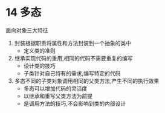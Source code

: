 # 14 多态

面向对象三大特征

1. 封装根据职责将属性和方法封装到一个抽象的类中
   * 定义类的准则
2. 继承实现代码的重用,相同的代码不需要重复的编写
   * 设计类的技巧
   * 子类针对自己特有的需求,编写特定的代码
3. 多态不同的子类对象调用相同的父类方法,产生不同的执行效果
   * 多态可以增加代码的灵活度
   * 以继承和重写父类方法为前提
   * 是调用方法的技巧,不会影响到类的内部设计
